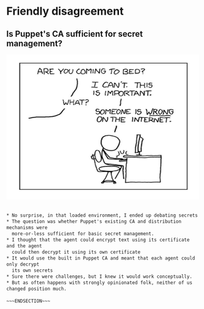 <!SLIDE >
# Friendly disagreement
## Is Puppet's CA sufficient for secret management?

![Duty Calls -- someone is wrong](/_images/duty_calls.jpg)

~~~SECTION:notes~~~

* No surprise, in that loaded environment, I ended up debating secrets
* The question was whether Puppet's existing CA and distribution mechanisms were
  more-or-less sufficient for basic secret management.
* I thought that the agent could encrypt text using its certificate and the agent
  could then decrypt it using its own certificate
* It would use the built in Puppet CA and meant that each agent could only decrypt
  its own secrets
* Sure there were challenges, but I knew it would work conceptually.
* But as often happens with strongly opinionated folk, neither of us changed position much.

~~~ENDSECTION~~~
